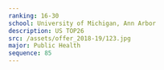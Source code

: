 ```yaml
---
ranking: 16-30
school: University of Michigan, Ann Arbor
description: US TOP26
src: /assets/offer_2018-19/123.jpg
major: Public Health
sequence: 85
---
```


